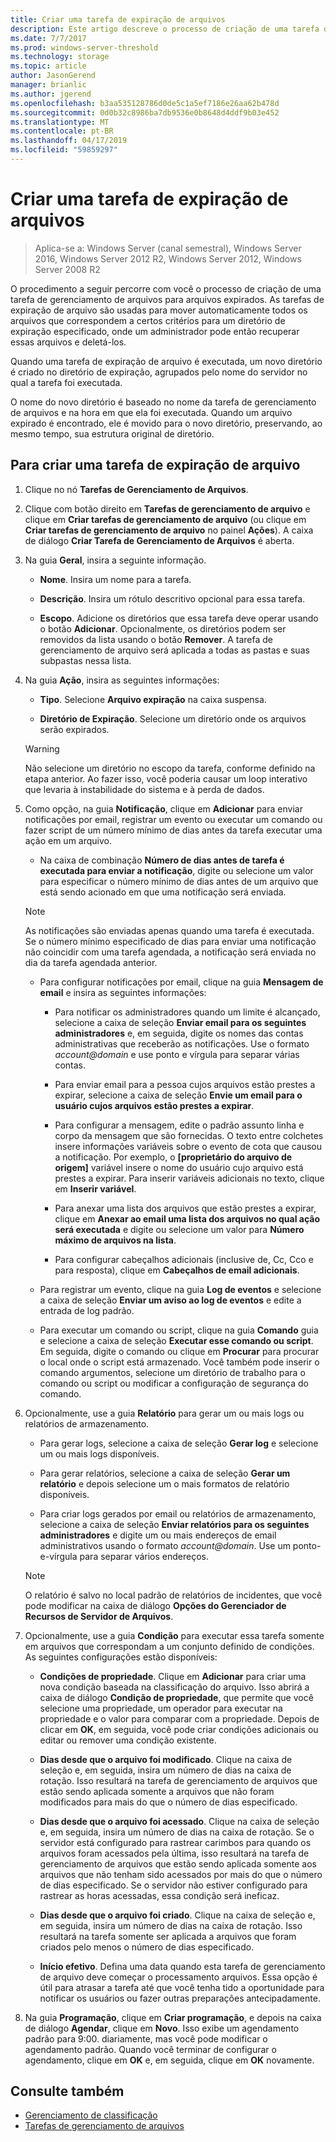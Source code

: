 ```yaml
---
title: Criar uma tarefa de expiração de arquivos
description: Este artigo descreve o processo de criação de uma tarefa de gerenciamento de arquivo para arquivos prestes a vencer
ms.date: 7/7/2017
ms.prod: windows-server-threshold
ms.technology: storage
ms.topic: article
author: JasonGerend
manager: brianlic
ms.author: jgerend
ms.openlocfilehash: b3aa535128786d0de5c1a5ef7186e26aa62b478d
ms.sourcegitcommit: 0d0b32c8986ba7db9536e0b8648d4ddf9b03e452
ms.translationtype: MT
ms.contentlocale: pt-BR
ms.lasthandoff: 04/17/2019
ms.locfileid: "59859297"
---
```

# <a name="create-a-file-expiration-task"></a>Criar uma tarefa de expiração de arquivos

> Aplica-se a: Windows Server (canal semestral), Windows Server 2016, Windows Server 2012 R2, Windows Server 2012, Windows Server 2008 R2

O procedimento a seguir percorre com você o processo de criação de uma tarefa de gerenciamento de arquivos para arquivos expirados. As tarefas de expiração de arquivo são usadas para mover automaticamente todos os arquivos que correspondem a certos critérios para um diretório de expiração especificado, onde um administrador pode então recuperar essas arquivos e deletá-los.

Quando uma tarefa de expiração de arquivo é executada, um novo diretório é criado no diretório de expiração, agrupados pelo nome do servidor no qual a tarefa foi executada.

O nome do novo diretório é baseado no nome da tarefa de gerenciamento de arquivos e na hora em que ela foi executada. Quando um arquivo expirado é encontrado, ele é movido para o novo diretório, preservando, ao mesmo tempo, sua estrutura original de diretório.

## <a name="to-create-a-file-expiration-task"></a>Para criar uma tarefa de expiração de arquivo

1.  Clique no nó **Tarefas de Gerenciamento de Arquivos**.

2.  Clique com botão direito em **Tarefas de gerenciamento de arquivo** e clique em **Criar tarefas de gerenciamento de arquivo** (ou clique em **Criar tarefas de gerenciamento de arquivo** no painel **Ações**). A caixa de diálogo **Criar Tarefa de Gerenciamento de Arquivos** é aberta.

3.  Na guia **Geral**, insira a seguinte informação.

    -   **Nome**. Insira um nome para a tarefa.  

    -   **Descrição**. Insira um rótulo descritivo opcional para essa tarefa.  
    
    -   **Escopo**. Adicione os diretórios que essa tarefa deve operar usando o botão **Adicionar**. Opcionalmente, os diretórios podem ser removidos da lista usando o botão **Remover**. A tarefa de gerenciamento de arquivo será aplicada a todas as pastas e suas subpastas nessa lista.

4.  Na guia **Ação**, insira as seguintes informações:

    -   **Tipo**. Selecione **Arquivo expiração** na caixa suspensa.

    -   **Diretório de Expiração**. Selecione um diretório onde os arquivos serão expirados.

     > [!Warning]
     > Não selecione um diretório no escopo da tarefa, conforme definido na etapa anterior. Ao fazer isso, você poderia causar um loop interativo que levaria à instabilidade do sistema e à perda de dados.

5.  Como opção, na guia **Notificação**, clique em **Adicionar** para enviar notificações por email, registrar um evento ou executar um comando ou fazer script de um número mínimo de dias antes da tarefa executar uma ação em um arquivo.

    -   Na caixa de combinação **Número de dias antes de tarefa é executada para enviar a notificação**, digite ou selecione um valor para especificar o número mínimo de dias antes de um arquivo que está sendo acionado em que uma notificação será enviada.

     > [!Note]
     > As notificações são enviadas apenas quando uma tarefa é executada. Se o número mínimo especificado de dias para enviar uma notificação não coincidir com uma tarefa agendada, a notificação será enviada no dia da tarefa agendada anterior.

    -   Para configurar notificações por email, clique na guia **Mensagem de email** e insira as seguintes informações:

        -   Para notificar os administradores quando um limite é alcançado, selecione a caixa de seleção **Enviar email para os seguintes administradores** e, em seguida, digite os nomes das contas administrativas que receberão as notificações. Use o formato *account@domain* e use ponto e vírgula para separar várias contas.  

        -   Para enviar email para a pessoa cujos arquivos estão prestes a expirar, selecione a caixa de seleção **Envie um email para o usuário cujos arquivos estão prestes a expirar**.

        -   Para configurar a mensagem, edite o padrão assunto linha e corpo da mensagem que são fornecidas. O texto entre colchetes insere informações variáveis sobre o evento de cota que causou a notificação. Por exemplo, o **\[proprietário do arquivo de origem\]** variável insere o nome do usuário cujo arquivo está prestes a expirar. Para inserir variáveis adicionais no texto, clique em **Inserir variável**.

        -   Para anexar uma lista dos arquivos que estão prestes a expirar, clique em **Anexar ao email uma lista dos arquivos no qual ação será executada** e digite ou selecione um valor para **Número máximo de arquivos na lista**.

        -   Para configurar cabeçalhos adicionais (inclusive de, Cc, Cco e para resposta), clique em **Cabeçalhos de email adicionais**.  

    -   Para registrar um evento, clique na guia **Log de eventos** e selecione a caixa de seleção **Enviar um aviso ao log de eventos** e edite a entrada de log padrão.  

    -   Para executar um comando ou script, clique na guia **Comando** guia e selecione a caixa de seleção **Executar esse comando ou script**. Em seguida, digite o comando ou clique em **Procurar** para procurar o local onde o script está armazenado. Você também pode inserir o comando argumentos, selecione um diretório de trabalho para o comando ou script ou modificar a configuração de segurança do comando.

6.  Opcionalmente, use a guia **Relatório** para gerar um ou mais logs ou relatórios de armazenamento.

    -   Para gerar logs, selecione a caixa de seleção **Gerar log** e selecione um ou mais logs disponíveis.  

    -   Para gerar relatórios, selecione a caixa de seleção **Gerar um relatório** e depois selecione um o mais formatos de relatório disponíveis.  

    -   Para criar logs gerados por email ou relatórios de armazenamento, selecione a caixa de seleção **Enviar relatórios para os seguintes administradores** e digite um ou mais endereços de email administrativos usando o formato *account@domain*. Use um ponto-e-vírgula para separar vários endereços.

     > [!Note]
     > O relatório é salvo no local padrão de relatórios de incidentes, que você pode modificar na caixa de diálogo **Opções do Gerenciador de Recursos de Servidor de Arquivos**.
        
7. Opcionalmente, use a guia **Condição** para executar essa tarefa somente em arquivos que correspondam a um conjunto definido de condições. As seguintes configurações estão disponíveis:

    -   **Condições de propriedade**. Clique em **Adicionar** para criar uma nova condição baseada na classificação do arquivo. Isso abrirá a caixa de diálogo **Condição de propriedade**, que permite que você selecione uma propriedade, um operador para executar na propriedade e o valor para comparar com a propriedade. Depois de clicar em **OK**, em seguida, você pode criar condições adicionais ou editar ou remover uma condição existente.

    -   **Dias desde que o arquivo foi modificado**. Clique na caixa de seleção e, em seguida, insira um número de dias na caixa de rotação. Isso resultará na tarefa de gerenciamento de arquivos que estão sendo aplicada somente a arquivos que não foram modificados para mais do que o número de dias especificado.

    -   **Dias desde que o arquivo foi acessado**. Clique na caixa de seleção e, em seguida, insira um número de dias na caixa de rotação. Se o servidor está configurado para rastrear carimbos para quando os arquivos foram acessados pela última, isso resultará na tarefa de gerenciamento de arquivos que estão sendo aplicada somente aos arquivos que não tenham sido acessados por mais do que o número de dias especificado. Se o servidor não estiver configurado para rastrear as horas acessadas, essa condição será ineficaz.

    -   **Dias desde que o arquivo foi criado**. Clique na caixa de seleção e, em seguida, insira um número de dias na caixa de rotação. Isso resultará na tarefa somente ser aplicada a arquivos que foram criados pelo menos o número de dias especificado.  

    -   **Início efetivo**. Defina uma data quando esta tarefa de gerenciamento de arquivo deve começar o processamento arquivos. Essa opção é útil para atrasar a tarefa até que você tenha tido a oportunidade para notificar os usuários ou fazer outras preparações antecipadamente.

8.  Na guia **Programação**, clique em **Criar programação**, e depois na caixa de diálogo **Agendar**, clique em **Novo**. Isso exibe um agendamento padrão para 9:00. diariamente, mas você pode modificar o agendamento padrão. Quando você terminar de configurar o agendamento, clique em **OK** e, em seguida, clique em **OK** novamente.

## <a name="see-also"></a>Consulte também

-   [Gerenciamento de classificação](classification-management.md)
-   [Tarefas de gerenciamento de arquivos](file-management-tasks.md)
